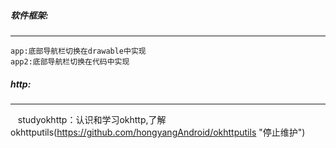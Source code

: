 ##### 软件框架:
------------
    app:底部导航栏切换在drawable中实现
    app2:底部导航栏切换在代码中实现
##### http:
-----------
    studyokhttp：认识和学习okhttp,了解okhttputils(https://github.com/hongyangAndroid/okhttputils "停止维护")
